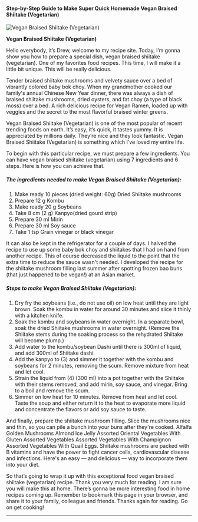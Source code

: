             

#### Step-by-Step Guide to Make Super Quick Homemade Vegan Braised Shiitake (Vegetarian)

![Vegan Braised Shiitake (Vegetarian)](https://img-global.cpcdn.com/recipes/48198f4c97057815/751x532cq70/vegan-braised-shiitake-vegetarian-recipe-main-photo.jpg)

**Vegan Braised Shiitake (Vegetarian)**

Hello everybody, it’s Drew, welcome to my recipe site. Today, I’m gonna show you how to prepare a special dish, vegan braised shiitake (vegetarian). One of my favorites food recipes. This time, I will make it a little bit unique. This will be really delicious.

Tender braised shiitake mushrooms and velvety sauce over a bed of vibrantly colored baby bok choy. When my grandmother cooked our family's annual Chinese New Year dinner, there was always a dish of braised shiitake mushrooms, dried oysters, and fat choy (a type of black moss) over a bed. A rich delicious recipe for Vegan Ramen, loaded up with veggies and the secret to the most flavorful braised winter greens.

Vegan Braised Shiitake (Vegetarian) is one of the most popular of recent trending foods on earth. It’s easy, it’s quick, it tastes yummy. It is appreciated by millions daily. They’re nice and they look fantastic. Vegan Braised Shiitake (Vegetarian) is something which I’ve loved my entire life.

To begin with this particular recipe, we must prepare a few ingredients. You can have vegan braised shiitake (vegetarian) using 7 ingredients and 6 steps. Here is how you can achieve that.

##### The ingredients needed to make Vegan Braised Shiitake (Vegetarian):

1.  Make ready 10 pieces (dried weight: 60g) Dried Shiitake mushrooms
2.  Prepare 12 g Kombu
3.  Make ready 20 g Soybeans
4.  Take 8 cm (2 g) Kanpyo(dried gourd strip)
5.  Prepare 30 ml Mirin
6.  Prepare 30 ml Soy sauce
7.  Take 1 tsp Grain vinegar or black vinegar

It can also be kept in the refrigerator for a couple of days. I halved the recipe to use up some baby bok choy and shiitakes that I had on hand from another recipe. This of course decreased the liquid to the point that the extra time to reduce the sauce wasn't needed. I developed the recipe for the shiitake mushroom filling last summer after spotting frozen bao buns (that just happened to be vegan!) at an Asian market.

##### Steps to make Vegan Braised Shiitake (Vegetarian):

1.  Dry fry the soybeans (i.e., do not use oil) on low heat until they are light brown. Soak the kombu in water for around 30 minutes and slice it thinly with a kitchen knife.
2.  Soak the kombu and soybeans in water overnight. In a separate bowl, soak the dried Shiitake mushrooms in water overnight. (Remove the Shiitake stems during the soaking process so the rehydrated Shiitake will become plump.)
3.  Add water to the kombu/soybean Dashi until there is 300ml of liquid, and add 300ml of Shiitake dashi.
4.  Add the kanpyo to (3) and simmer it together with the kombu and soybeans for 2 minutes, removing the scum. Remove mixture from heat and let cool.
5.  Strain the liquid from (4) (300 ml) into a pot together with the Shiitake with their stems removed, and add mirin, soy sauce, and vinegar. Bring to a boil and remove the scum.
6.  Simmer on low heat for 10 minutes. Remove from heat and let cool. Taste the soup and either return it to the heat to evaporate more liquid and concentrate the flavors or add soy sauce to taste.

And finally, prepare the shiitake mushroom filling. Slice the mushrooms nice and thin, so you can pile a bunch into your buns after they're cooked. Alfalfa Golden Mushrooms Almond Ice Jelly Assorted Oriental Vegetables With Gluten Assorted Vegetables Assorted Vegetables With Champignon Assorted Vegetables With Quail Eggs. Shiitake mushrooms are packed with B vitamins and have the power to fight cancer cells, cardiovascular disease and infections. Here's an easy — and delicious — way to incorporate them into your diet.

So that’s going to wrap it up with this exceptional food vegan braised shiitake (vegetarian) recipe. Thank you very much for reading. I am sure you will make this at home. There’s gonna be more interesting food in home recipes coming up. Remember to bookmark this page in your browser, and share it to your family, colleague and friends. Thanks again for reading. Go on get cooking!

* * *